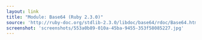 ```yaml
---
layout: link
title: "Module: Base64 (Ruby 2.3.0)"
source: 'http://ruby-doc.org/stdlib-2.3.0/libdoc/base64/rdoc/Base64.html'
screenshot: 'screenshots/553a0b89-010a-45ba-9455-353f58085227.jpg'
---
```



